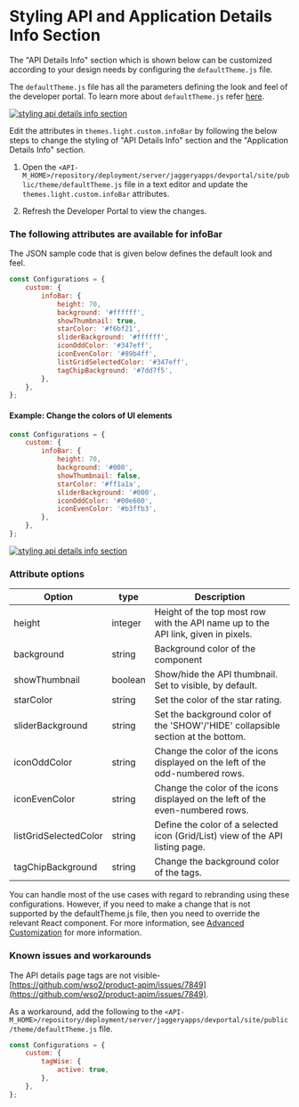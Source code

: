 # Styling API and Application Details Info Section

The "API Details Info" section which is shown below can be customized according to your design needs by configuring the `defaultTheme.js` file.

The `defaultTheme.js` file has all the parameters defining the look and feel of the developer portal. To learn more about `defaultTheme.js` refer [here]({{base_path}}/develop/customizations/customizing-the-developer-portal/overriding-developer-portal-theme/#global-theming).

 [![styling api details info section]({{base_path}}/assets/img/learn/styling-api-details-info-section1.png)]({{base_path}}/assets/img/learn/styling-api-details-info-section1.png)

Edit the attributes in `themes.light.custom.infoBar` by following the below steps to change the styling of "API Details Info" section and the "Application Details Info" section.

1. Open the `<API-M_HOME>/repository/deployment/server/jaggeryapps/devportal/site/public/theme/defaultTheme.js` file in a text editor and update the `themes.light.custom.infoBar` attributes.

2. Refresh the Developer Portal to view the changes.

### The following attributes are available for infoBar

The JSON sample code that is given below defines the default look and feel.

```js
const Configurations = {
    custom: {
        infoBar: {
            height: 70,
            background: '#ffffff',
            showThumbnail: true,
            starColor: '#f6bf21',
            sliderBackground: '#ffffff',
            iconOddColor: '#347eff',
            iconEvenColor: '#89b4ff',
            listGridSelectedColor: '#347eff',
            tagChipBackground: '#7dd7f5',
        },
    },
};
```

#### Example: Change the colors of UI elements

```js
const Configurations = {
    custom: {
        infoBar: {
            height: 70,
            background: '#000',
            showThumbnail: false,
            starColor: '#ff1a1a',
            sliderBackground: '#000',
            iconOddColor: '#00e600',
            iconEvenColor: '#b3ffb3',
        },
    },
};

```

 [![styling api details info section]({{base_path}}/assets/img/learn/styling-api-details-info-section2.png)]({{base_path}}/assets/img/learn/styling-api-details-info-section2.png)
 
### Attribute options

| Option | type | Description |
| ------ | -- | ----------- |
| height | integer | Height of the top most row with the API name up to the API link, given in pixels. |
| background | string | Background color of the component |
| showThumbnail | boolean | Show/hide the API thumbnail. Set to visible, by default.|
| starColor | string | Set the color of the star rating. |
| sliderBackground | string | Set the background color of the 'SHOW'/'HIDE' collapsible section at the bottom. |
| iconOddColor | string | Change the color of the icons displayed on the left of the odd-numbered rows. |
| iconEvenColor | string | Change the color of the icons displayed on the left of the even-numbered rows. |
| listGridSelectedColor | string | Define the color of a selected icon (Grid/List) view of the API listing page. |
| tagChipBackground | string | Change the background color of the tags. |

You can handle most of the use cases with regard to rebranding using these configurations. However, if you need to make a change that is not supported by the defaultTheme.js file, then you need to override the relevant React component. For more information, see [Advanced Customization]({{base_path}}/develop/customizations/advanced-ui-customization/) for more information.

### Known issues and workarounds

The API details page tags are not visible- [https://github.com/wso2/product-apim/issues/7849](https://github.com/wso2/product-apim/issues/7849).

As a workaround, add the following to the `<API-M_HOME>/repository/deployment/server/jaggeryapps/devportal/site/public/theme/defaultTheme.js` file.

```js
const Configurations = {
    custom: {
        tagWise: {
            active: true,
        },
    },
};
```
